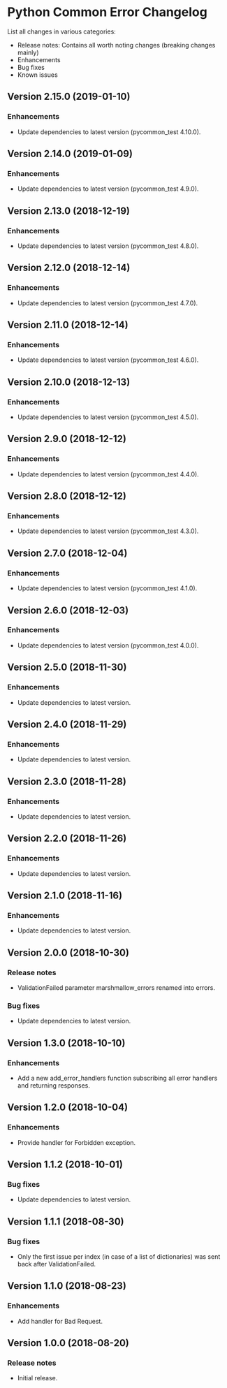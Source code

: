 # Python Common Error Changelog #

List all changes in various categories:
* Release notes: Contains all worth noting changes (breaking changes mainly)
* Enhancements
* Bug fixes
* Known issues

## Version 2.15.0 (2019-01-10) ##

### Enhancements ###

- Update dependencies to latest version (pycommon_test 4.10.0).

## Version 2.14.0 (2019-01-09) ##

### Enhancements ###

- Update dependencies to latest version (pycommon_test 4.9.0).

## Version 2.13.0 (2018-12-19) ##

### Enhancements ###

- Update dependencies to latest version (pycommon_test 4.8.0).

## Version 2.12.0 (2018-12-14) ##

### Enhancements ###

- Update dependencies to latest version (pycommon_test 4.7.0).

## Version 2.11.0 (2018-12-14) ##

### Enhancements ###

- Update dependencies to latest version (pycommon_test 4.6.0).

## Version 2.10.0 (2018-12-13) ##

### Enhancements ###

- Update dependencies to latest version (pycommon_test 4.5.0).

## Version 2.9.0 (2018-12-12) ##

### Enhancements ###

- Update dependencies to latest version (pycommon_test 4.4.0).

## Version 2.8.0 (2018-12-12) ##

### Enhancements ###

- Update dependencies to latest version (pycommon_test 4.3.0).

## Version 2.7.0 (2018-12-04) ##

### Enhancements ###

- Update dependencies to latest version (pycommon_test 4.1.0).

## Version 2.6.0 (2018-12-03) ##

### Enhancements ###

- Update dependencies to latest version (pycommon_test 4.0.0).

## Version 2.5.0 (2018-11-30) ##

### Enhancements ###

- Update dependencies to latest version.

## Version 2.4.0 (2018-11-29) ##

### Enhancements ###

- Update dependencies to latest version.

## Version 2.3.0 (2018-11-28) ##

### Enhancements ###

- Update dependencies to latest version.

## Version 2.2.0 (2018-11-26) ##

### Enhancements ###

- Update dependencies to latest version.

## Version 2.1.0 (2018-11-16) ##

### Enhancements ###

- Update dependencies to latest version.

## Version 2.0.0 (2018-10-30) ##

### Release notes ###

- ValidationFailed parameter marshmallow_errors renamed into errors.

### Bug fixes ###

- Update dependencies to latest version.

## Version 1.3.0 (2018-10-10) ##

### Enhancements ###

- Add a new add_error_handlers function subscribing all error handlers and returning responses.

## Version 1.2.0 (2018-10-04) ##

### Enhancements ###

- Provide handler for Forbidden exception.

## Version 1.1.2 (2018-10-01) ##

### Bug fixes ###

- Update dependencies to latest version.

## Version 1.1.1 (2018-08-30) ##

### Bug fixes ###

- Only the first issue per index (in case of a list of dictionaries) was sent back after ValidationFailed.

## Version 1.1.0 (2018-08-23) ##

### Enhancements ###

- Add handler for Bad Request.

## Version 1.0.0 (2018-08-20) ##

### Release notes ###

- Initial release.
